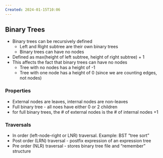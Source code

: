 ```yaml
---
Created: 2024-01-15T10:06
---
```

## Binary Trees

- Binary trees can be recursively defined
    - Left and Right subtree are their own binary trees
    - Binary trees can have no nodes
- Defined as max(height of left subtree, height of right subtree) + 1
- This affects the fact that binary trees can have no nodes
    - Tree with no nodes has a height of -1
    - Tree with one node has a height of 0 (since we are counting edges, not nodes)

### Properties

- External nodes are leaves, internal nodes are non-leaves
- Full binary tree - all noes have either 0 or 2 children
- for full binary trees, the # of external nodes is the # of internal nodes +1

### Traversals

- In order (left-node-right or LNR) traversal. Example: BST “tree sort”
- Post order (LRN) traversal - postfix expression of an expression tree
- Pre order (NLR) traversal - stores binary tree file and “remember” structure